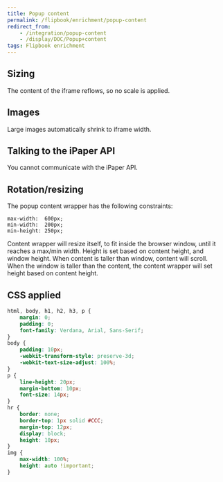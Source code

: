 ```yaml
---
title: Popup content
permalink: /flipbook/enrichment/popup-content
redirect_from: 
    - /integration/popup-content
    - /display/DOC/Popup+content
tags: Flipbook enrichment
---
```


## Sizing
The content of the iframe reflows, so no scale is applied.

## Images
Large images automatically shrink to iframe width.

## Talking to the iPaper API
You cannot communicate with the iPaper API.

## Rotation/resizing
The popup content wrapper has the following constraints:

```
max-width:	600px;
min-width: 	200px;
min-height:	250px;
```

Content wrapper will resize itself, to fit inside the browser window, until it reaches a max/min width. Height is set based on content height, and window height. When content is taller than window, content will scroll. When the window is taller than the content, the content wrapper will set height based on content height.

## CSS applied 
```css
html, body, h1, h2, h3, p {
    margin: 0;
    padding: 0;
    font-family: Verdana, Arial, Sans-Serif;
}
body {
    padding: 10px;
    -webkit-transform-style: preserve-3d;
    -webkit-text-size-adjust: 100%;
}
p {
    line-height: 20px;
    margin-bottom: 10px;
    font-size: 14px;
}
hr {
    border: none;
    border-top: 1px solid #CCC;
    margin-top: 12px;
    display: block;
    height: 10px;
}
img {
    max-width: 100%;
    height: auto !important;
}
```